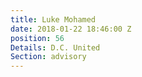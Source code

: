 ```yaml
---
title: Luke Mohamed
date: 2018-01-22 18:46:00 Z
position: 56
Details: D.C. United
Section: advisory
---
```


